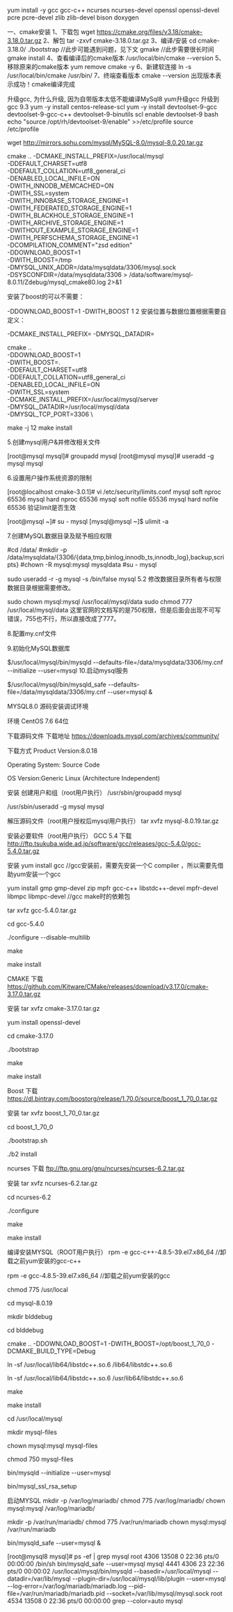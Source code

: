 

yum install -y gcc gcc-c++ ncurses ncurses-devel openssl openssl-devel pcre pcre-devel zlib zlib-devel  bison doxygen 


一、cmake安装
1、下载包
        wget https://cmake.org/files/v3.18/cmake-3.18.0.tar.gz
2、解包
        tar -zxvf cmake-3.18.0.tar.gz
3、编译/安装
        cd cmake-3.18.0/
        ./bootstrap       //此步可能遇到问题，见下文
        gmake             //此步需要很长时间
        gmake install
4、查看编译后的cmake版本
        /usr/local/bin/cmake --version
5、移除原来的cmake版本
        yum remove cmake -y
6、新建软连接
        ln -s /usr/local/bin/cmake /usr/bin/
7、终端查看版本
        cmake --version
出现版本表示成功！cmake编译完成



升级gcc, 为什么升级, 因为自带版本太低不能编译MySql8
yum升级gcc
升级到gcc 9.3
yum -y install centos-release-scl
yum -y install devtoolset-9-gcc devtoolset-9-gcc-c++ devtoolset-9-binutils
scl enable devtoolset-9 bash
echo "source /opt/rh/devtoolset-9/enable" >>/etc/profile
source /etc/profile




wget http://mirrors.sohu.com/mysql/MySQL-8.0/mysql-8.0.20.tar.gz



cmake .. -DCMAKE_INSTALL_PREFIX=/usr/local/mysql \
-DDEFAULT_CHARSET=utf8 \
-DDEFAULT_COLLATION=utf8_general_ci \
-DENABLED_LOCAL_INFILE=ON \
-DWITH_INNODB_MEMCACHED=ON \
-DWITH_SSL=system \
-DWITH_INNOBASE_STORAGE_ENGINE=1 \
-DWITH_FEDERATED_STORAGE_ENGINE=1 \
-DWITH_BLACKHOLE_STORAGE_ENGINE=1 \
-DWITH_ARCHIVE_STORAGE_ENGINE=1 \
-DWITHOUT_EXAMPLE_STORAGE_ENGINE=1 \
-DWITH_PERFSCHEMA_STORAGE_ENGINE=1 \
-DCOMPILATION_COMMENT="zsd edition" \
-DDOWNLOAD_BOOST=1 \
-DWITH_BOOST=/tmp \
-DMYSQL_UNIX_ADDR=/data/mysqldata/3306/mysql.sock \
-DSYSCONFDIR=/data/mysqldata/3306 > /data/software/mysql-8.0.11/Zdebug/mysql_cmake80.log 2>&1




安装了boost的可以不需要：

-DDOWNLOAD_BOOST=1 
-DWITH_BOOST
1
2
安装位置与数据位置根据需要自定义：

-DCMAKE_INSTALL_PREFIX=
-DMYSQL_DATADIR=

cmake .. \
-DDOWNLOAD_BOOST=1 \
-DWITH_BOOST=. \
-DDEFAULT_CHARSET=utf8 \
-DDEFAULT_COLLATION=utf8_general_ci \
-DENABLED_LOCAL_INFILE=ON \
-DWITH_SSL=system \
-DCMAKE_INSTALL_PREFIX=/usr/local/mysql/server \
-DMYSQL_DATADIR=/usr/local/mysql/data \
-DMYSQL_TCP_PORT=3306 \


make -j 12
make install



5.创建mysql用户&并修改相关文件

[root@mysql mysql]# groupadd mysql
[root@mysql mysql]# useradd -g mysql mysql


6.设置用户操作系统资源的限制

[root@localhost cmake-3.0.1]# vi /etc/security/limits.conf
mysql soft nproc 65536
mysql hard nproc 65536
mysql soft nofile 65536
mysql hard nofile 65536
验证limit是否生效

[root@mysql ~]# su - mysql
[mysql@mysql ~]$ ulimit -a


7.创建MySQL数据目录及赋予相应权限

#cd /data/
#mkdir -p /data/mysqldata/{3306/{data,tmp,binlog,innodb_ts,innodb_log},backup,scripts}
#chown -R mysql:mysql mysqldata
#su - mysql



sudo useradd -r -g mysql -s /bin/false mysql
5.2 修改数据目录所有者与权限
数据目录根据需要修改。

sudo chown mysql:mysql /usr/local/mysql/data
sudo chmod 777 /usr/local/mysql/data
这里官网的文档写的是750权限，但是后面会出现不可写错误，755也不行，所以直接改成了777。



8.配置my.cnf文件


9.初始化MySQL数据库

$/usr/local/mysql/bin/mysqld --defaults-file=/data/mysqldata/3306/my.cnf --initialize --user=mysql
10.启动mysql服务

$/usr/local/mysql/bin/mysqld_safe --defaults-file=/data/mysqldata/3306/my.cnf --user=mysql &






















MYSQL8.0 源码安装调试环境

环境
CentOS 7.6 64位

下载源码文件
下载地址
https://downloads.mysql.com/archives/community/

下载方式
Product Version:8.0.18

Operating System: Source Code

OS Version:Generic Linux (Architecture Independent)

安装
创建用户和组（root用户执行）
/usr/sbin/groupadd mysql

/usr/sbin/useradd -g mysql mysql

解压源码文件（root用户授权后mysql用户执行）
tar xvfz mysql-8.0.19.tar.gz

安装必要软件（root用户执行）
GCC 5.4
下载
http://ftp.tsukuba.wide.ad.jp/software/gcc/releases/gcc-5.4.0/gcc-5.4.0.tar.gz

安装
yum install gcc //gcc安装前，需要先安装一个C compiler ，所以需要先借助yum安装一个gcc

yum install gmp gmp-devel zip mpfr gcc-c++ libstdc++-devel mpfr-devel libmpc libmpc-devel //gcc make时的依赖包

tar xvfz gcc-5.4.0.tar.gz

cd gcc-5.4.0

./configure --disable-multilib

make

make install

CMAKE
下载
https://github.com/Kitware/CMake/releases/download/v3.17.0/cmake-3.17.0.tar.gz

安装
tar xvfz cmake-3.17.0.tar.gz

yum install openssl-devel

cd cmake-3.17.0

./bootstrap

make

make install

Boost
下载
https://dl.bintray.com/boostorg/release/1.70.0/source/boost_1_70_0.tar.gz

安装
tar xvfz boost_1_70_0.tar.gz

cd boost_1_70_0

./bootstrap.sh

./b2 install

ncurses
下载
ftp://ftp.gnu.org/gnu/ncurses/ncurses-6.2.tar.gz

安装
tar xvfz ncurses-6.2.tar.gz

cd ncurses-6.2

./configure

make

make install

编译安装MYSQL（ROOT用户执行）
rpm -e gcc-c++-4.8.5-39.el7.x86_64 //卸载之前yum安装的gcc-c++

rpm -e gcc-4.8.5-39.el7.x86_64 //卸载之前yum安装的gcc

chmod 775 /usr/local

cd mysql-8.0.19

mkdir blddebug

cd blddebug

cmake .. -DDOWNLOAD_BOOST=1 -DWITH_BOOST=/opt/boost_1_70_0 -DCMAKE_BUILD_TYPE=Debug

ln -sf /usr/local/lib64/libstdc++.so.6 /lib64/libstdc++.so.6

ln -sf /usr/local/lib64/libstdc++.so.6 /usr/lib64/libstdc++.so.6

make

make install

cd /usr/local/mysql

mkdir mysql-files

chown mysql:mysql mysql-files

chmod 750 mysql-files

bin/mysqld --initialize --user=mysql

bin/mysql_ssl_rsa_setup

启动MYSQL
mkdir -p /var/log/mariadb/
chmod 775 /var/log/mariadb/
chown mysql:mysql /var/log/mariadb/

mkdir -p /var/run/mariadb/
chmod 775 /var/run/mariadb
chown mysql:mysql /var/run/mariadb

bin/mysqld_safe --user=mysql &

[root@mysql8 mysql]# ps -ef | grep mysql
root 4306 13508 0 22:36 pts/0 00:00:00 /bin/sh bin/mysqld_safe --user=mysql
mysql 4441 4306 23 22:36 pts/0 00:00:02 /usr/local/mysql/bin/mysqld --basedir=/usr/local/mysql --datadir=/var/lib/mysql --plugin-dir=/usr/local/mysql/lib/plugin --user=mysql --log-error=/var/log/mariadb/mariadb.log --pid-file=/var/run/mariadb/mariadb.pid --socket=/var/lib/mysql/mysql.sock
root 4534 13508 0 22:36 pts/0 00:00:00 grep --color=auto mysql